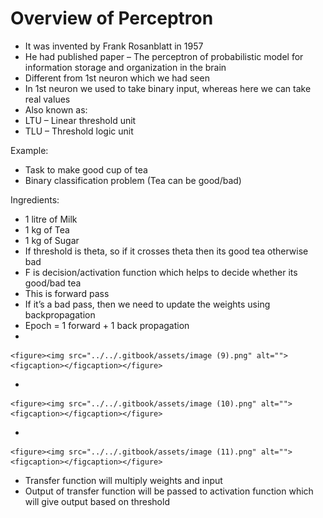 # Overview of Perceptron

* It was invented by Frank Rosanblatt in 1957
* He had published paper – The perceptron of probabilistic model for information storage and organization in the brain
* Different from 1st neuron which we had seen
* In 1st neuron we used to take binary input, whereas here we can take real values
* Also known as:
* LTU – Linear threshold unit
* TLU – Threshold logic unit

Example:

* Task to make good cup of tea
* Binary classification problem (Tea can be good/bad)

Ingredients:

* 1 litre of Milk
* 1 kg of Tea
* 1 kg of Sugar
* If threshold is theta, so if it crosses theta then its good tea otherwise bad
* F is decision/activation function which helps to decide whether its good/bad tea
* This is forward pass
* If it’s a bad pass, then we need to update the weights using backpropagation
* Epoch = 1 forward + 1 back propagation
*

    <figure><img src="../../.gitbook/assets/image (9).png" alt=""><figcaption></figcaption></figure>
*

    <figure><img src="../../.gitbook/assets/image (10).png" alt=""><figcaption></figcaption></figure>
*

    <figure><img src="../../.gitbook/assets/image (11).png" alt=""><figcaption></figcaption></figure>
* Transfer function will multiply weights and input
* Output of transfer function will be passed to activation function which will give output based on threshold
